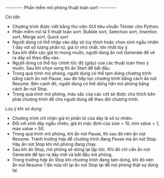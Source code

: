--------- Phần mềm mô phỏng thuật toán sort ---------

Chi tiết:
  - Chương trình được viết bằng thư viện GUI tiêu chuẩn Tkinter cho Python.
  - Phần mềm mô tả 5 thuật toán sort: Bubble sort, Selection sort, Insertion sort, Merge sort, Quick sort
  - Người dùng có thể nhập vào dãy sô tùy thích hoặc chọn sinh ngẫu nhiên 1 dãy với số lượng phần tử, giá trị nhỏ nhất, lớn nhất tùy ý.
  - Sau khi điền các giá trị mong muốn, người dùng ấn nút Generate để vẽ ra dãy số theo đầu vào.
  - Người dùng có thể tùy chỉnh tốc độ (giây) của các thuật toán theo ý muốn. Sau khi chọn xong thì ấn Start để bắt đầu.
  - Trong quá trình mô phỏng, người dùng có thể tạm dừng chương trình bằng cách ấn nút Pause, sau đó tiếp tục chương trình bằng cách ấn nút Resume.
    Bên cạnh đó, người dùng có thể dừng hẳn mô phỏng bằng cách ấn nút Stop.
  - Trong quá trình mô phỏng, màu sắc của các cột sẽ được chú thích bên phải chương trình để cho người dùng dễ theo dõi chương trình.  


Lưu ý khi sử dụng:
  - Chương trình chỉ nhận giá trị phần tử của dãy là số tự nhiên.
  - Đối với sinh dãy ngẫu nhiên, giá trị mặc định của size = 10, min value = 1, max value = 50.  
  - Trong quá trình mô phỏng, khi ấn nút Pause, thì sau đó nên ấn nút Resume. Tránh trường hợp để chương trình đang Pause mà ấn nút Stop. Hãy ấn nút Stop khi mô phỏng đang chạy.
  - Sau khi ấn Stop, mô phỏng sẽ dừng lại lập tức. Khi đó chỉ cần ấn nút Generate để tạo ra dãy mới và bắt đầu mô phỏng.
  - Trong trường hợp ấn Stop khi chương trình đang tạm dừng, khi đó nên ấn nút Resume 1 lần nữa rồi lại ấn nút Stop lại để mô phỏng thật sự dừng lại.


